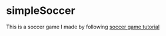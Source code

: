 # simpleSoccer
This is a soccer game I made by following [soccer game tutorial](https://youtu.be/5GnMlg9HkvA?si=yKrb2EVjH3NjfDtt)
